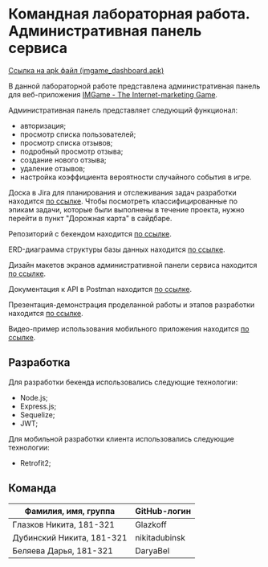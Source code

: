 # Командная лабораторная работа. Административная панель сервиса

[Ссылка на apk файл (imgame_dashboard.apk)](/imgame_dashboard.apk)

В данной лабораторной работе представлена административная панель для веб-приложения [IMGame - The Internet-marketing Game](https://marketing-game.herokuapp.com/).

Административная панель представляет следующий функционал:
* авторизация;
* просмотр списка пользователей;
* просмотр списка отзывов;
* подробный просмотр отзыва;
* создание нового отзыва;
* удаление отзывов;
* настройка коэффициента вероятности случайного события в игре.


Доска в Jira для планирования и отслеживания задач разработки находится [по ссылке](https://team-mobile-working.atlassian.net/jira/software/projects/TMW/boards/1). Чтобы посмотреть классифицированные по эпикам задачи, которые были выполнены в течение проекта, нужно перейти в пункт "Дорожная карта" в сайдбаре.

Репозиторий с бекендом находится [по ссылке](https://github.com/Glazkoff/teamserver/).

ERD-диаграмма структуры базы данных находится [по ссылке](https://drive.google.com/file/d/1PLNejcrbJZcc03XtH06Lnhs3f44Kci1x/view?usp=sharing).

Дизайн макетов экранов административной панели сервиса находится [по ссылке](https://www.figma.com/file/lXu3NJ0uUePkZrMjr7XfyQ/%D0%9C%D0%BE%D0%B1%D0%B8%D0%BB%D1%8C%D0%BD%D0%BE%D0%B5-%D0%BF%D1%80%D0%B8%D0%BB%D0%BE%D0%B6%D0%B5%D0%BD%D0%B8%D0%B5?node-id=0%3A1).

Документация к API в Postman находится [по ссылке](https://documenter.getpostman.com/view/13839056/TVmV7aQh).

Презентация-демонстрация проделанной работы и этапов разработки находится [по ссылке](https://docs.google.com/presentation/d/1i0vlyeyup1YPJAhI40mMQ9fRyuGNBinChaXJAfSOAcs/edit?usp=sharing).

Видео-пример использования мобильного приложения находится [по ссылке](https://drive.google.com/file/d/1W8ho5JZt05joLmt5yg62AdO2I4-xgaab/view?usp=sharing).


## Разработка

Для разработки бекенда использовались следующие технологии:

* Node.js;
* Express.js;
* Sequelize;
* JWT;

Для мобильной разработки клиента использовались следующие технологии:

* Retrofit2;

## Команда

| Фамилия, имя, группа       | GitHub-логин  |
| ---------------------------| --------------|
| Глазков Никита, 181-321    | Glazkoff      |
| Дубинский Никита, 181-321  | nikitadubinsk |
| Беляева Дарья, 181-321     | DaryaBel      |
